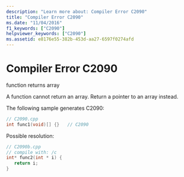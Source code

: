 ```yaml
---
description: "Learn more about: Compiler Error C2090"
title: "Compiler Error C2090"
ms.date: "11/04/2016"
f1_keywords: ["C2090"]
helpviewer_keywords: ["C2090"]
ms.assetid: e8176e55-382b-453d-aa27-6597f0274afd
---
```

# Compiler Error C2090

function returns array

A function cannot return an array. Return a pointer to an array instead.

The following sample generates C2090:

```cpp
// C2090.cpp
int func1(void)[] {}   // C2090
```

Possible resolution:

```cpp
// C2090b.cpp
// compile with: /c
int* func2(int * i) {
   return i;
}
```

